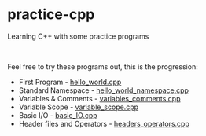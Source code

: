 # practice-cpp
Learning C++ with some practice programs

<br>

Feel free to try these programs out, this is the progression:

- First Program - [hello_world.cpp](https://github.com/Chinmay-47/practice-cpp/blob/main/src/hello_world.cpp)
- Standard Namespace - [hello_world_namespace.cpp](https://github.com/Chinmay-47/practice-cpp/blob/main/src/hello_world_namespace.cpp)
- Variables & Comments - [variables_comments.cpp](https://github.com/Chinmay-47/practice-cpp/blob/main/src/variables_comments.cpp)
- Variable Scope - [variable_scope.cpp](https://github.com/Chinmay-47/practice-cpp/blob/main/src/variable_scope.cpp)
- Basic I/O - [basic_IO.cpp](https://github.com/Chinmay-47/practice-cpp/blob/main/src/basic_IO.cpp)
- Header files and Operators - [headers_operators.cpp](https://github.com/Chinmay-47/practice-cpp/blob/main/src/headers_operators.cpp)
